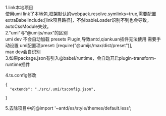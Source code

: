 1.link本地项目<br />      使用umi link了本地包,框架默认的webpack.resolve.symlinks=true,需要配置extraBabelInclude:[link项目路径]，不然bableLoader识别不到也会导致，autoCssModule失效。<br />2."umi"与“@umijs/max”的区别<br />    umi dev 不会自动加载 presets Plugin,导致antd,qiankuan插件无法使用 需要手动设置 umi配置项preset:       [require("@umijs/max/dist/preset")],<br />  max dev会自识别<br />3.如果package.json有引入@babel/runtime，会自动开启plugin-transform-runtime插件

4.ts.config修改
```
{
  "extends": "./src/.umi/tsconfig.json",
  
}
```
5.去除项目中的@import '~antd/es/style/themes/default.less';
